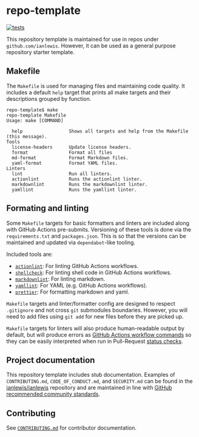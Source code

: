 # repo-template

[![tests](https://github.com/ianlewis/repo-template/actions/workflows/pre-submit.units.yml/badge.svg)](https://github.com/ianlewis/repo-template/actions/workflows/pre-submit.units.yml)

This repository template is maintained for use in repos under
`github.com/ianlewis`. However, it can be used as a general purpose repository
starter template.

## Makefile

The `Makefile` is used for managing files and maintaining code quality. It
includes a default `help` target that prints all make targets and their
descriptions grouped by function.

```shell
repo-template$ make
repo-template Makefile
Usage: make [COMMAND]

  help                 Shows all targets and help from the Makefile (this message).
Tools
  license-headers      Update license headers.
  format               Format all files
  md-format            Format Markdown files.
  yaml-format          Format YAML files.
Linters
  lint                 Run all linters.
  actionlint           Runs the actionlint linter.
  markdownlint         Runs the markdownlint linter.
  yamllint             Runs the yamllint linter.
```

## Formating and linting

Some `Makefile` targets for basic formatters and linters are included along
with GitHub Actions pre-submits. Versioning of these tools is done via the
`requirements.txt` and `packages.json`. This is so that the versions can be
maintained and updated via `dependabot`-like tooling.

Included tools are:

- [`actionlint`]: For linting GitHub Actions workflows.
- [`shellcheck`]: For linting shell code in GitHub Actions workflows.
- [`markdownlint`]: For linting markdown.
- [`yamllint`]: For YAML (e.g. GitHub Actions workflows).
- [`prettier`]: For formatting markdown and yaml.

`Makefile` targets and linter/formatter config are designed to respect
`.gitignore` and not cross `git` submodules boundaries. However, you will need
to add files using `git add` for new files before they are picked up.

`Makefile` targets for linters will also produce human-readable output by
default, but will produce errors as [GitHub Actions workflow
commands](https://docs.github.com/en/actions/writing-workflows/choosing-what-your-workflow-does/workflow-commands-for-github-actions)
so they can be easily interpreted when run in Pull-Request [status
checks](https://docs.github.com/en/pull-requests/collaborating-with-pull-requests/collaborating-on-repositories-with-code-quality-features/about-status-checks).

## Project documentation

This repository template includes stub documentation. Examples of
`CONTRIBUTING.md`, `CODE_OF_CONDUCT.md`, and `SECURITY.md` can be found in the
[ianlewis/ianlewis](https://github.com/ianlewis/ianlewis) repository and are
maintained in line with [GitHub recommended community
standards](https://opensource.guide/).

## Contributing

See [`CONTRIBUTING.md`](./CONTRIBUTING.md) for contributor documentation.

[`actionlint`]: https://github.com/rhysd/actionlint
[`markdownlint`]: https://github.com/DavidAnson/markdownlint
[`yamllint`]: https://www.yamllint.com/
[`prettier`]: https://prettier.io/
[`shellcheck`]: https://www.shellcheck.net/
